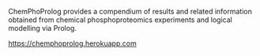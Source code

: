 ChemPhoProlog provides a compendium of results and related information obtained from chemical phosphoproteomics experiments and logical modelling via Prolog.

https://chemphoprolog.herokuapp.com
